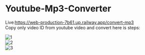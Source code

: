 # Youtube-Mp3-Converter
Live:https://web-production-7b61.up.railway.app/convert-mp3 <br>
Copy only video ID from youtube video and convert here is steps:

![1](https://github.com/oguzcanaygun/Youtube-Mp3-Converter/assets/60397230/b6f24768-6ea6-4c00-83fc-629ebf039c09) <br>
![2](https://github.com/oguzcanaygun/Youtube-Mp3-Converter/assets/60397230/73d4254f-1468-49b2-8fa6-50e0a9b03127) <br>
![3](https://github.com/oguzcanaygun/Youtube-Mp3-Converter/assets/60397230/d695fe13-e4ce-4e4e-9426-50201fd9caef)
